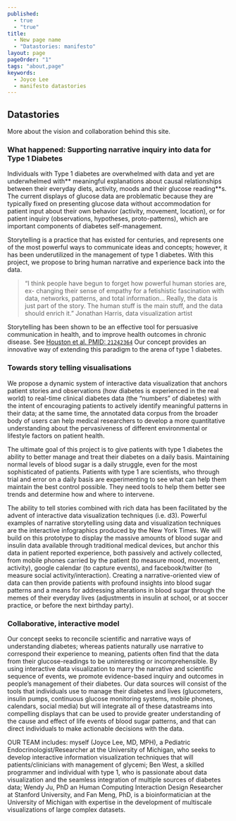 ```yaml
---
published: 
  - true
  - "true"
title: 
  - New page name
  - "Datastories: manifesto"
layout: page
pageOrder: "1"
tags: "about,page"
keywords: 
  - Joyce Lee
  - manifesto datastories
---
```


## Datastories

More about the vision and collaboration behind this site.

### What happened: Supporting narrative inquiry into data for Type 1 Diabetes

Individuals with Type 1 diabetes are overwhelmed with data and yet are underwhelmed with** meaningful explanations about causal relationships between their everyday diets, activity, moods and their glucose reading**s.  The current displays of glucose data are problematic because they are typically fixed on presenting glucose data without accommodation for patient input about their own behavior (activity, movement, location), or for patient inquiry (observations, hypotheses, proto-patterns), which are important components of diabetes self-management.  

Storytelling is a practice that has existed for centuries, and represents one of the most powerful ways to communicate ideas and concepts; however, it has been underutilized in the management of type 1 diabetes.  With this project, we propose to bring human narrative and experience back into the data.

> “I think people have begun to forget how powerful human stories are, ex- changing their sense of empathy for a fetishistic fascination with data, networks, patterns, and total information... Really, the data is just part of the story. The human stuff is the main stuff, and the data should enrich it.”
Jonathan Harris, data visualization artist

Storytelling has been shown to be an effective tool for persuasive communication in health, and to improve health outcomes in chronic disease.  See [Houston et al. PMID: `21242364`](http://www.ncbi.nlm.nih.gov/pubmed/21242364)
Our concept provides an innovative way of extending this paradigm to the arena of type 1 diabetes. 

### Towards story telling visualisations

We propose a dynamic system of interactive data visualization that anchors patient stories and observations (how diabetes is experienced in the real world) to real-time clinical diabetes data (the “numbers” of diabetes) with the intent of encouraging patients to actively identify meaningful patterns in their data; at the same time, the annotated data corpus from the broader body of users can help medical researchers to develop a more quantitative understanding about the pervasiveness of different environmental or lifestyle factors on patient health.  

The ultimate goal of this project is to give patients with type 1 diabetes the ability to better manage and treat their diabetes on a daily basis.  Maintaining normal levels of blood sugar is a daily struggle, even for the most sophisticated of patients.  Patients with type 1 are scientists, who through trial and error on a daily basis are experimenting to see what can help them maintain the best control possible. They need tools to help them better see trends and determine how and where to intervene.  

The ability to tell stories combined with rich data has been facilitated by the advent of interactive data visualization techniques (i.e. d3).  Powerful examples of narrative storytelling using data and visualization techniques are the interactive infographics produced by the New York Times. We will build on this prototype to display the massive amounts of blood sugar and insulin data available through traditional medical devices, but anchor this data in patient reported experience, both passively and actively collected, from mobile phones carried by the patient (to measure mood, movement, activity), google calendar (to capture events), and facebook/twitter (to measure social activity/interaction).  Creating a narrative-oriented view of data can then provide patients with profound insights into blood sugar patterns and a means for addressing alterations in blood sugar through the memes of their everyday lives (adjustments in insulin at school, or at soccer practice, or before the next birthday party).   

### Collaborative, interactive model
Our concept seeks to reconcile scientific and narrative ways of understanding diabetes; whereas patients naturally use narrative to correspond their experience to meaning, patients often find that the data from their glucose-readings to be uninteresting or incomprehensible.  By using interactive data visualization to marry the narrative and scientific sequence of events, we promote evidence-based inquiry and outcomes in people’s management of their diabetes.  Our data sources will consist of the tools that individuals use to manage their diabetes and lives (glucometers, insulin pumps, continuous glucose monitoring systems, mobile phones, calendars, social media) but will integrate all of these datastreams into compelling displays that can be used to provide greater understanding of the cause and effect of life events of blood sugar patterns, and that can direct individuals to make actionable decisions with the data.  

OUR TEAM includes: myself (Joyce Lee, MD, MPH), a Pediatric Endocrinologist/Researcher at the University of Michigan, who seeks to develop interactive information visualization techniques that will patients/clinicians with management of glycemi; Ben West, a skilled programmer and individual with type 1, who is passionate about data visualization and the seamless integration of multiple sources of diabetes data; Wendy Ju, PhD an Human Computing Interaction Design Researcher at Stanford University, and Fan Meng, PhD, is a bioinformatician at the University of Michigan with expertise in the development of multiscale visualizations of large complex datasets.